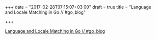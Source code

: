+++
date = "2017-02-28T07:15:07+03:00"
draft = true
title = "Language and Locale Matching in Go // #go_blog"

+++

<p><a href="blog.golang.org/matchlang">Language and Locale Matching in Go // #go_blog</a></p>
